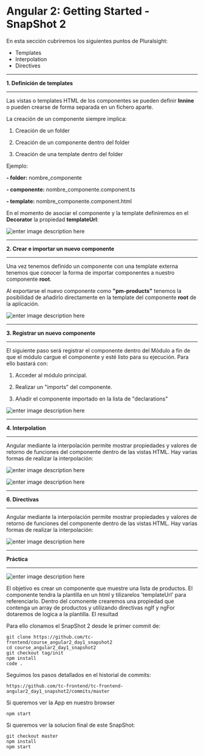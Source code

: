 

Angular 2: Getting Started - SnapShot 2
===================

En esta sección cubriremos los siguientes puntos de Pluralsight:

 - Templates
 - Interpolation
 - Directives


----------


**1. Definición de templates**


----------


Las vistas o templates HTML de los componentes se pueden definir **Innine** o pueden crearse de forma separada en un fichero aparte.


La creación de un componente siempre implica:


1. Creación de un folder


2. Creación de un componente dentro del folder


3. Creación de una template dentro del folder
 
 
Ejemplo:
 
 
**- folder:** nombre_componente

**- componente:** nombre_componente.component.ts
 
**- template:** nombre_componente.component.html
 

En el momento de asociar el componente y la template definiremos en el **Decorator** la propiedad **templateUrl**:

![enter image description here](https://i.imgur.com/u60D6Nc.png)



----------


**2. Crear e importar un nuevo componente**


----------



Una vez tenemos definido un componente con una template externa tenemos que conocer la forma de importar componentes a nuestro componente **root**. 


Al exportarse el nuevo componente como **"pm-products"** tenemos la posibilidad de añadirlo directamente en la template del componente **root** de la aplicación.

![enter image description here](https://i.imgur.com/9QyfusT.png)



----------


**3. Registrar un nuevo componente**


----------


El siguiente paso será registrar el componente dentro del Módulo a fin de que el módulo cargue el componente y esté listo para su ejecución. Para ello bastará con:

1. Acceder al módulo principal.


2. Realizar un "imports" del componente.


3. Añadir el componente importado en la lista de "declarations"


![enter image description here](https://i.imgur.com/MhLBYjQ.png)



----------


**4. Interpolation**


----------


Angular mediante la interpolación permite mostrar propiedades y valores de retorno de funciones del componente dentro de las vistas HTML. 
Hay varias formas de realizar la interpolación:

![enter image description here](https://i.imgur.com/3cmzfnn.png)

![enter image description here](https://i.imgur.com/304izb3.png)



----------


**6. Directivas**


----------


Angular mediante la interpolación permite mostrar propiedades y valores de retorno de funciones del componente dentro de las vistas HTML. 
Hay varias formas de realizar la interpolación:
 

![enter image description here](https://i.imgur.com/s9MEtkg.png)



----------


**Práctica**


----------



![enter image description here](https://i.imgur.com/EW0hShu.png)


El objetivo es crear un componente que muestre una lista de productos. 
El componente tendra la plantilla en un html y tilizarelos 'templateUrl' para referenciarlo.
Dentro del comonente crearemos una propiedad que contenga un array de productos y utilizando directivas ngIf y ngFor dotaremos de logica a la plantilla. 
El resultad

Para ello clonamos el SnapShot 2 desde le primer commit de:

    git clone https://github.com/tc-frontend/course_angular2_day1_snapshot2
    cd course_angular2_day1_snapshot2
    git checkout tag/init
    npm install
    code .
 
Seguimos los pasos detallados en el historial de commits:

    https://github.com/tc-frontend/tc-frontend-angular2_day1_snapshot2/commits/master   
  
Si queremos ver la App en nuestro browser

    npm start

Si queremos ver la solucion final de este SnapShot:

    git checkout master
    npm install
    npm start



